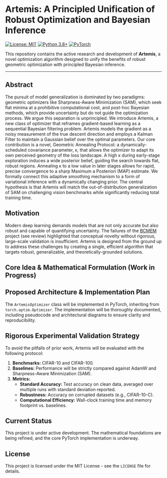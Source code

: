 # Artemis: A Principled Unification of Robust Optimization and Bayesian Inference

[![License: MIT](https://img.shields.io/badge/License-MIT-yellow.svg)](https://opensource.org/licenses/MIT)
[![Python 3.8+](https://img.shields.io/badge/Python-3.8+-blue.svg)](https://www.python.org/downloads/)
[![PyTorch](https://img.shields.io/badge/PyTorch-Framework-EE4C2C.svg)](https://pytorch.org/)

This repository contains the active research and development of **Artemis**, a novel optimization algorithm designed to unify the benefits of robust geometric optimization with principled Bayesian inference.

---

## Abstract

The pursuit of model generalization is dominated by two paradigms: geometric optimizers like Sharpness-Aware Minimization (SAM), which seek flat minima at a prohibitive computational cost, and post-hoc Bayesian methods, which provide uncertainty but do not guide the optimization process. We argue this separation is unprincipled. We introduce Artemis, a new class of optimizer that reframes gradient-based learning as a sequential Bayesian filtering problem. Artemis models the gradient as a noisy measurement of the true descent direction and employs a Kalman Filter to maintain a Gaussian belief over the optimal parameters. Our core contribution is a novel, Geometric Annealing Protocol: a dynamically-scheduled covariance parameter, κ, that allows the optimizer to adapt its own perceived geometry of the loss landscape. A high κ during early-stage exploration induces a wide posterior belief, guiding the search towards flat, robust regions. Annealing κ to a low value in later stages allows for rapid, precise convergence to a sharp Maximum a Posteriori (MAP) estimate. We formally connect this adaptive smoothing mechanism to a form of variational inference with a dynamically changing prior. The central hypothesis is that Artemis will match the out-of-distribution generalization of SAM on challenging vision benchmarks while significantly reducing total training time.

## Motivation

Modern deep learning demands models that are not only accurate but also robust and capable of quantifying uncertainty. The failures of the [BCMEM](https://github.com/S-Sairam/bcmem) project (see review) highlighted that conceptual novelty without rigorous, large-scale validation is insufficient. Artemis is designed from the ground up to address these challenges by creating a single, efficient algorithm that targets robust, generalizable, and theoretically-grounded solutions.

## Core Idea & Mathematical Formulation (Work in Progress)

## Proposed Architecture & Implementation Plan

The `ArtemisOptimizer` class will be implemented in PyTorch, inheriting from `torch.optim.Optimizer`. The implementation will be thoroughly documented, including pseudocode and architectural diagrams to ensure clarity and reproducibility.

## Rigorous Experimental Validation Strategy

To avoid the pitfalls of prior work, Artemis will be evaluated with the following protocol:

1.  **Benchmarks:** CIFAR-10 and CIFAR-100.
2.  **Baselines:** Performance will be strictly compared against AdamW and Sharpness-Aware Minimization (SAM).
3.  **Metrics:**
    *   **Standard Accuracy:** Test accuracy on clean data, averaged over multiple runs with standard deviation reported.
    *   **Robustness:** Accuracy on corrupted datasets (e.g., CIFAR-10-C).
    *   **Computational Efficiency:** Wall-clock training time and memory footprint vs. baselines.

## Current Status

This project is under active development. The mathematical foundations are being refined, and the core PyTorch implementation is underway.

## License

This project is licensed under the MIT License - see the `LICENSE` file for details.

